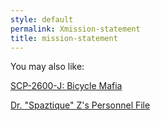 ```yaml
---
style: default
permalink: Xmission-statement
title: mission-statement
---
```

You may also like:

[SCP-2600-J: Bicycle Mafia](http://scp-wiki.net/scp-2600-j)

[Dr. "Spaztique" Z's Personnel File](http://scp-wiki.net/dr-spaz-personnel-file)

